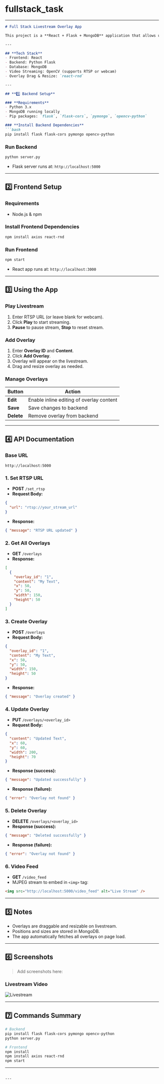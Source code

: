 # fullstack_task


---

````markdown
# Full Stack Livestream Overlay App

This project is a **React + Flask + MongoDB** application that allows users to view a livestream (webcam or RTSP URL) and add customizable overlays. Users can create, read, update, and delete overlays with live positioning and resizing.

---

## **Tech Stack**
- Frontend: React
- Backend: Python Flask
- Database: MongoDB
- Video Streaming: OpenCV (supports RTSP or webcam)
- Overlay Drag & Resize: `react-rnd`

---

## **1️⃣ Backend Setup**

### **Requirements**
- Python 3.x
- MongoDB running locally
- Pip packages: `flask`, `flask-cors`, `pymongo`, `opencv-python`

### **Install Backend Dependencies**
```bash
pip install flask flask-cors pymongo opencv-python
````

### **Run Backend**

```bash
python server.py
```

* Flask server runs at: `http://localhost:5000`

---

## **2️⃣ Frontend Setup**

### **Requirements**

* Node.js & npm

### **Install Frontend Dependencies**

```bash
npm install axios react-rnd
```

### **Run Frontend**

```bash
npm start
```

* React app runs at: `http://localhost:3000`

---

## **3️⃣ Using the App**

### **Play Livestream**

1. Enter RTSP URL (or leave blank for webcam).
2. Click **Play** to start streaming.
3. **Pause** to pause stream, **Stop** to reset stream.

### **Add Overlay**

1. Enter **Overlay ID** and **Content**.
2. Click **Add Overlay**.
3. Overlay will appear on the livestream.
4. Drag and resize overlay as needed.

### **Manage Overlays**

| Button     | Action                                   |
| ---------- | ---------------------------------------- |
| **Edit**   | Enable inline editing of overlay content |
| **Save**   | Save changes to backend                  |
| **Delete** | Remove overlay from backend              |

---

## **4️⃣ API Documentation**

### **Base URL**

```
http://localhost:5000
```

### **1. Set RTSP URL**

* **POST** `/set_rtsp`
* **Request Body:**

```json
{
  "url": "rtsp://your_stream_url"
}
```

* **Response:**

```json
{ "message": "RTSP URL updated" }
```

### **2. Get All Overlays**

* **GET** `/overlays`
* **Response:**

```json
[
  {
    "overlay_id": "1",
    "content": "My Text",
    "x": 50,
    "y": 50,
    "width": 150,
    "height": 50
  }
]
```

### **3. Create Overlay**

* **POST** `/overlays`
* **Request Body:**

```json
{
  "overlay_id": "1",
  "content": "My Text",
  "x": 50,
  "y": 50,
  "width": 150,
  "height": 50
}
```

* **Response:**

```json
{ "message": "Overlay created" }
```

### **4. Update Overlay**

* **PUT** `/overlays/<overlay_id>`
* **Request Body:**

```json
{
  "content": "Updated Text",
  "x": 60,
  "y": 60,
  "width": 200,
  "height": 70
}
```

* **Response (success):**

```json
{ "message": "Updated successfully" }
```

* **Response (failure):**

```json
{ "error": "Overlay not found" }
```

### **5. Delete Overlay**

* **DELETE** `/overlays/<overlay_id>`
* **Response (success):**

```json
{ "message": "Deleted successfully" }
```

* **Response (failure):**

```json
{ "error": "Overlay not found" }
```

### **6. Video Feed**

* **GET** `/video_feed`
* MJPEG stream to embed in `<img>` tag:

```html
<img src="http://localhost:5000/video_feed" alt="Live Stream" />
```

---

## **5️⃣ Notes**

* Overlays are draggable and resizable on livestream.
* Positions and sizes are stored in MongoDB.
* The app automatically fetches all overlays on page load.

---

## **6️⃣ Screenshots**

> Add screenshots here:


### Livestream Video
![Livestream](screenshots/livestream.png)

---

## **7️⃣ Commands Summary**

```bash
# Backend
pip install flask flask-cors pymongo opencv-python
python server.py

# Frontend
npm install
npm install axios react-rnd
npm start
```

---

```

---




